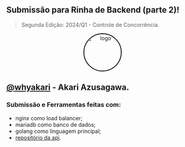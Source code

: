 ## Submissão para Rinha de Backend (parte 2)!
> Segunda Edição: 2024/Q1 - Controle de Concorrência.

<div align="center">
   <img src="https://github.com/whyakari/rinha-de-backend-v2/assets/58480908/952f6512-7a8f-45d5-ab01-9505c32f1890" style="width: 96px; border-radius: 100%; border: 2px solid #000;" alt="logo">
</div>

## [@whyakari](https://t.me/whyakari) - Akari Azusagawa.

### Submissão e Ferramentas feitas com:
- nginx como load balancer;
- mariadb como banco de dados;
- golang como linguagem principal;
- [repositório da api](https://github.com/whyakari/rinha-de-backend-v2).
